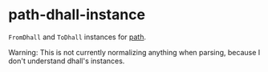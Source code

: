 # path-dhall-instance

`FromDhall` and `ToDhall` instances for [path](https://hackage.haskell.org/package/path).

Warning: This is not currently normalizing anything when parsing, because I don't understand dhall's instances.
